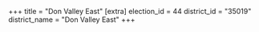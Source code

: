 +++
title = "Don Valley East"
[extra]
election_id = 44
district_id = "35019"
district_name = "Don Valley East"
+++
